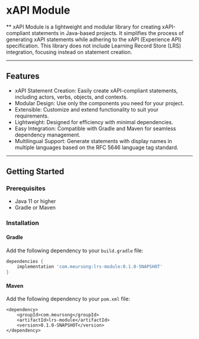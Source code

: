 # xAPI Module

** xAPI Module is a lightweight and modular library for creating xAPI-compliant statements in Java-based projects. It simplifies the process of generating xAPI statements while adhering to the xAPI (Experience API) specification. This library does not include Learning Record Store (LRS) integration, focusing instead on statement creation.

---

## Features

- xAPI Statement Creation: Easily create xAPI-compliant statements, including actors, verbs, objects, and contexts.
- Modular Design: Use only the components you need for your project.
- Extensible: Customize and extend functionality to suit your requirements.
- Lightweight: Designed for efficiency with minimal dependencies.
- Easy Integration: Compatible with Gradle and Maven for seamless dependency management.
- Multilingual Support: Generate statements with display names in multiple languages based on the RFC 5646 language tag standard.

---

## Getting Started

### Prerequisites

- Java 11 or higher
- Gradle or Maven

### Installation

#### Gradle
Add the following dependency to your `build.gradle` file:
```gradle
dependencies {
    implementation 'com.meursong:lrs-module:0.1.0-SNAPSHOT'
}
```

#### Maven
Add the following dependency to your `pom.xml` file:
```maven
<dependency>
    <groupId>com.meursong</groupId>
    <artifactId>lrs-module</artifactId>
    <version>0.1.0-SNAPSHOT</version>
</dependency>
```
